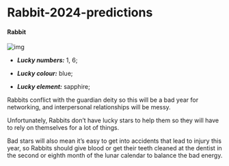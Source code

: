 # Rabbit-2024-predictions

#### Rabbit

![img](https://cdn.i-scmp.com/sites/default/files/d8/images/canvas/2024/01/11/6d7b3857-45e7-443d-941b-2e146bfda731_3889987d.jpg)

  - _**Lucky numbers:**_ 1, 6; 

  - _**Lucky colour:**_ blue; 

  - _**Lucky element:**_ sapphire;

Rabbits conflict with the guardian deity so this will be a bad year for networking, and interpersonal relationships will be messy.

Unfortunately, Rabbits don’t have lucky stars to help them so they will have to rely on themselves for a lot of things.

Bad stars will also mean it’s easy to get into accidents that lead to injury this year, so Rabbits should give blood or get their teeth cleaned at the dentist in the second or eighth month of the lunar calendar to balance the bad energy.